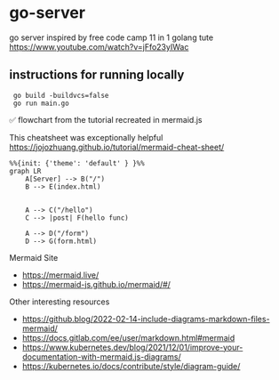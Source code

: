 # go-server
go server inspired by free code camp 11 in 1 golang tute https://www.youtube.com/watch?v=jFfo23yIWac

## instructions for running locally 

```
 go build -buildvcs=false
 go run main.go
```



:white_check_mark: flowchart from the tutorial recreated in mermaid.js 

This cheatsheet was exceptionally helpful https://jojozhuang.github.io/tutorial/mermaid-cheat-sheet/

```mermaid
%%{init: {'theme': 'default' } }%%
graph LR
    A[Server] --> B("/")
    B --> E(index.html)
    
    
    A --> C("/hello")
    C --> |post| F(hello func)
    
    A --> D("/form")
    D --> G(form.html)        
```

Mermaid Site 

- https://mermaid.live/
- https://mermaid-js.github.io/mermaid/#/


Other interesting resources
- https://github.blog/2022-02-14-include-diagrams-markdown-files-mermaid/
- https://docs.gitlab.com/ee/user/markdown.html#mermaid
- https://www.kubernetes.dev/blog/2021/12/01/improve-your-documentation-with-mermaid.js-diagrams/
- https://kubernetes.io/docs/contribute/style/diagram-guide/
